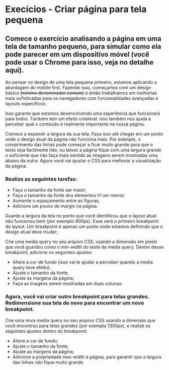 # Execícios - Criar página para tela pequena

## Comece o exercício analisando a página em uma tela de tamanho pequeno, para simular como ela pode parecer em um dispositivo móvel (você pode usar o Chrome para isso, veja no detalhe aqui).

Ao pensar no design de uma tela pequena primeiro, estamos aplicando a abordagem do mobile first. Fazendo isso, começamos com um design básico ~~(mínimo denominador comum)~~ e então trabalhamos em melhorias mais sofisticadas para os navegadores com funcionalidades avançadas e layouts específicos.

Isso garante que estamos desenvolvendo uma experiência que funcionará para todos. Também tem um efeito colateral: isso também nos ajuda a perceber qual o conteúdo é realmente importante na nossa página.

Comece a expandir a largura da sua tela. Faça isso até chegar em um ponto onde o design atual da página não funciona mais. Por exemplo, o comprimento das linhas pode começar a ficar muito grande para que o texto seja facilmente lido, ou talvez a página fique com uma largura grande o suficiente que não faça mais sentido as imagens serem mostradas uma abaixo da outra.
Agora você vai ajustar o CSS para melhorar a visualização da página.

### Realize as seguintes tarefas:

<ul>
  <li>Faça o tamanho da fonte ser maior;</li>
  <li>Faça o tamanho da fonte dos elementos h1 ser menor;</li>
  <li>Aumente o espaçamento entre as figuras;</li>
  <li>Adicione um pouco de margin na página.</li>
</ul>

Guarde a largura da tela no ponto que você identificou que o layout atual não funcionou bem (por exemplo 800px). Esse será o primeiro breakpoint do layout. Um breakpoint é apenas um ponto onde estamos definindo que o design atual deve mudar;

Crie uma media query no seu arquivo CSS, usando a dimensão em pixels que você guardou como o min-width do teste da media query. Dentro desse breakpoint, adicione os seguintes ajustes:

<ul>
  <li>Altere a cor de fundo (isso vai te ajudar a perceber quando a media query teve efeito);</li>
  <li>Ajuste o tamanho da fonte;</li>
  <li>Ajuste as margens da página;</li>
  <li>Faça as imagens serem mostradas em duas colunas.</li>
</ul>

### Agora, você vai criar outro breakpoint para telas grandes. Redimensione sua tela de novo para encontrar um novo breakpoint.

Crie uma nova media query no seu arquivo CSS usando a dimensão que você encontrou para telas grandes (por exemplo 1300px), e realize os seguintes ajustes dentro do breakpoint:

<ul>
  <li>Altere a cor de fundo;</li>
  <li>Ajuste o tamanho da fonte;</li>
  <li>Ajuste as margens da página;</li>
  <li>Adicione a propriedade max-width à página, para garantir que a largura das linhas não fique muito grande.</li>
</ul>






